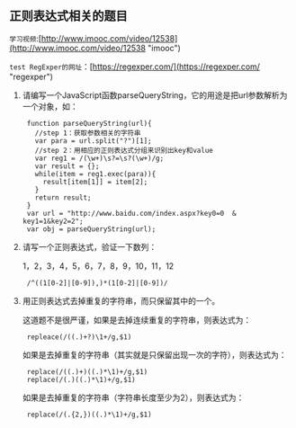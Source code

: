 ## 正则表达式相关的题目 ##

`学习视频`:[http://www.imooc.com/video/12538](http://www.imooc.com/video/12538 "imooc")
	
`test RegExper的网址`：[https://regexper.com/](https://regexper.com/ "regexper")

1. 请编写一个JavaScript函数parseQueryString，它的用途是把url参数解析为一个对象，如：

		function parseQueryString(url){
		  //step 1：获取参数相关的字符串
		  var para = url.split("?")[1];
		  //step 2：用相应的正则表达式分组来识别出key和value
		  var reg1 = /(\w+)\s?=\s?(\w+)/g;
		  var result = {};
		  while(item = reg1.exec(para)){
		    result[item[1]] = item[2];
		  }
		  return result;
		}
		var url = "http://www.baidu.com/index.aspx?key0=0  & key1=1&key2=2";
		var obj = parseQueryString(url);

2. 请写一个正则表达式，验证一下数列：

	1，2，3，4，5，6，7，8，9，10，11，12

		/^((1[0-2]|[0-9]),)*(1[0-2]|[0-9])/

3. 用正则表达式去掉重复的字符串，而只保留其中的一个。

	这道题不是很严谨，如果是去掉连续重复的字符串，则表达式为：

		repleace(/((.)+?)\1+/g,$1)

	如果是去掉重复的字符串（其实就是只保留出现一次的字符），则表达式为：

		replace(/((.)+)((.)*\1)+/g,$1)
		replace(/(.)((.)*\1)+/g,$1)
	
	如果是去掉重复的字符串（字符串长度至少为2），则表达式为：

		replace(/(.{2,})((.)*\1)+/g,$1)


	


